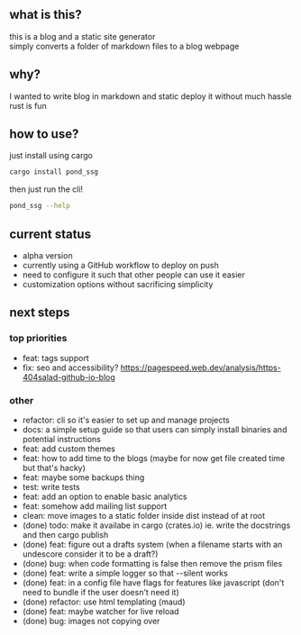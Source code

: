 ## what is this?
this is a blog and a static site generator  
simply converts a folder of markdown files to a blog webpage  

## why?  
I wanted to write blog in markdown and static deploy it without much hassle  
rust is fun  

## how to use?
just install using cargo  
```bash
cargo install pond_ssg
```
then just run the cli!  
```bash
pond_ssg --help
```

## current status
- alpha version
- currently using a GitHub workflow to deploy on push  
- need to configure it such that other people can use it easier
- customization options without sacrificing simplicity  

## next steps  

### top priorities  
- feat: tags support
- fix: seo and accessibility? https://pagespeed.web.dev/analysis/https-404salad-github-io-blog

### other  
- refactor: cli so it's easier to set up and manage projects
- docs: a simple setup guide so that users can simply install binaries and potential instructions
- feat: add custom themes
- feat: how to add time to the blogs (maybe for now get file created time but that's hacky)
- feat: maybe some backups thing
- test: write tests
- feat: add an option to enable basic analytics 
- feat: somehow add mailing list support
- clean: move images to a static folder inside dist instead of at root
- (done) todo: make it availabe in cargo (crates.io) ie. write the docstrings and then cargo publish
- (done) feat: figure out a drafts system (when a filename starts with an undescore consider it to be a draft?)
- (done) bug: when code formatting is false then remove the prism files
- (done) feat: write a simple logger so that --silent works
- (done) feat: in a config file have flags for features like javascript (don't need to bundle if the user doesn't need it)
- (done) refactor: use html templating (maud)
- (done) feat: maybe watcher for live reload 
- (done) bug: images not copying over
